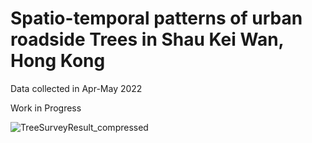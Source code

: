 # Spatio-temporal patterns of urban roadside Trees in Shau Kei Wan, Hong Kong

Data collected in Apr-May 2022

Work in Progress

![TreeSurveyResult_compressed](https://user-images.githubusercontent.com/68047356/184497997-3086de1b-17bc-480d-8469-6d601a04fbdf.jpg)
